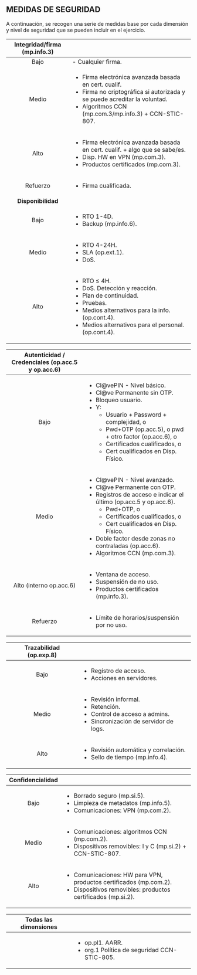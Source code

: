 ## **MEDIDAS DE SEGURIDAD**	 <!-- {docsify-ignore} -->

A continuación, se recogen una serie de medidas base por cada dimensión y nivel de seguridad que se pueden incluir en el ejercicio.

| **Integridad/firma (mp.info.3)** |  |
| :-: | :- |
| Bajo | - Cualquier firma. |
| Medio | <ul><li>Firma electrónica avanzada basada en cert. cualif.</li><li>Firma no criptográfica si autorizada y se puede acreditar la voluntad.</li><li>Algoritmos CCN (mp.com.3/mp.info.3) + CCN-STIC-807.</li></ul> |
| Alto | <ul><li>Firma electrónica avanzada basada en cert. cualif. + algo que se sabe/es.</li><li>Disp. HW en VPN (mp.com.3).</li><li>Productos certificados (mp.com.3).</li></ul> |
| Refuerzo | <ul><li>Firma cualificada.</li></ul> |
| **Disponibilidad** |  |
| Bajo | <ul><li>RTO 1-4D.</li><li>Backup (mp.info.6).</li></ul> |
| Medio | <ul><li>RTO 4-24H.</li><li>SLA (op.ext.1).</li><li>DoS.</li></ul> |
| Alto | <ul><li>RTO ≤ 4H.</li><li>DoS. Detección y reacción.</li><li>Plan de continuidad.</li><li>Pruebas.</li><li>Medios alternativos para la info. (op.cont.4).</li><li>Medios alternativos para el personal. (op.cont.4).</li></ul> |

| **Autenticidad / Credenciales (op.acc.5 y op.acc.6)** |  |
| :-: | :- |
| Bajo | <ul><li>Cl@vePIN - Nivel básico.</li><li>Cl@ve Permanente sin OTP.</li><li>Bloqueo usuario.</li><li>Y:<ul><li>Usuario + Password + complejidad, o</li><li>Pwd+OTP (op.acc.5), o pwd + otro factor (op.acc.6), o</li><li>Certificados cualificados, o</li><li>Cert cualificados en Disp. Físico.</li></ul></li> |
| Medio | <ul><li>Cl@vePIN - Nivel avanzado.</li><li>Cl@ve Permanente con OTP.</li><li>Registros de acceso e indicar el último (op.acc.5 y op.acc.6).<ul><li>Pwd+OTP, o</li><li>Certificados cualificados, o</li><li>Cert cualificados en Disp. Físico.</li></ul><li>Doble factor desde zonas no contraladas (op.acc.6).</li><li>Algoritmos CCN (mp.com.3).</li></ul> |
| Alto (interno op.acc.6) | <ul><li>Ventana de acceso.</li><li>Suspensión de no uso.</li><li>Productos certificados (mp.info.3).</li></ul> |
| Refuerzo | <ul><li>Límite de horarios/suspensión por no uso.</li></ul> |

| **Trazabilidad (op.exp.8)** |  |
| :-: | :- |
| Bajo | <ul><li>Registro de acceso.</li><li>Acciones en servidores.</li></ul> |
| Medio | <ul><li>Revisión informal.</li><li>Retención.</li><li>Control de acceso a admins.</li><li>Sincronización de servidor de logs.</li></ul> |
| Alto | <ul><li>Revisión automática y correlación.</li><li>Sello de tiempo (mp.info.4).</li></ul> |

| **Confidencialidad** |  |
| :-: | :- |
| Bajo | <ul><li>Borrado seguro (mp.si.5).</li><li>Limpieza de metadatos (mp.info.5).</li><li>Comunicaciones: VPN (mp.com.2).</li></ul> |
| Medio | <ul><li>Comunicaciones: algoritmos CCN (mp.com.2).</li><li>Dispositivos removibles: I y C (mp.si.2) + CCN-STIC-807.</li></ul> |
| Alto | <ul><li>Comunicaciones: HW para VPN, productos certificados (mp.com.2).</li><li>Dispositivos removibles: productos certificados (mp.si.2).</li></ul> |

| **Todas las dimensiones** |  |
| :-: | :- |
| | <ul><li>op.pl1. AARR.</li><li>org.1 Política de seguridad CCN-STIC-805.</li></ul> |
